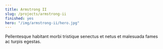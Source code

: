 ```yaml
---
title: Armstrong II
slug: /projects/armstrong-ii
finished: yes
hero: "/img/armstrong-ii/hero.jpg"
---
```


Pellentesque habitant morbi tristique senectus et netus et malesuada fames ac turpis egestas.
